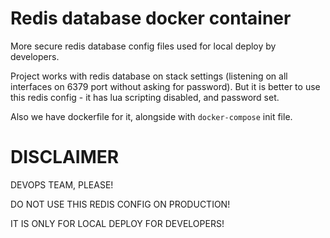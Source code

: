 Redis database docker container
=====================


More secure redis database config files used for local deploy by developers.

Project works with redis database on stack settings (listening on all interfaces on 6379 port without asking for password).
But it is better to use this redis config - it has lua scripting disabled, and password set.

Also we have dockerfile for it, alongside with `docker-compose` init file.

DISCLAIMER
========================
DEVOPS TEAM, PLEASE!

DO NOT USE THIS REDIS CONFIG ON PRODUCTION!

IT IS ONLY FOR LOCAL DEPLOY FOR DEVELOPERS!

